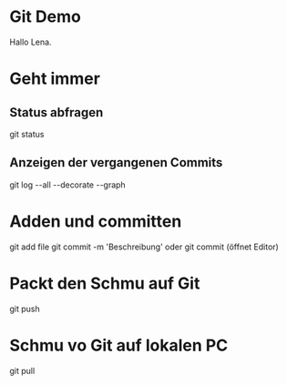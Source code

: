 # Git Demo

Hallo Lena.


# Geht immer
## Status abfragen
git status
## Anzeigen der vergangenen Commits
git log --all --decorate --graph

# Adden und committen
git add file
git commit -m 'Beschreibung' oder git commit (öffnet Editor)

# Packt den Schmu auf Git
git push

# Schmu vo Git auf lokalen PC
git pull
